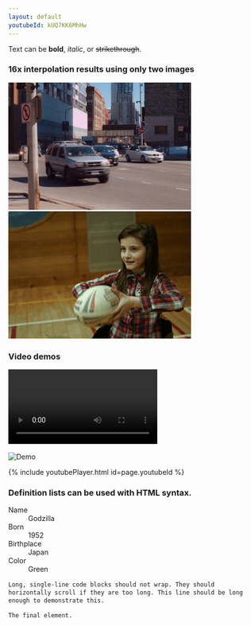 ```yaml
---
layout: default
youtubeId: kUQ7KK6MhHw
---
```


Text can be **bold**, _italic_, or ~~strikethrough~~.

### 16x interpolation results using only two images

![Demo](./demo/I0_slomo_clipped.gif)
![Demo](./demo/I2_slomo_clipped.gif)


### Video demos
![Demo](./demo/demo_4x_robust(v1.1_24to96).mp4)

![Demo](https://www.youtube.com/watch?v=kUQ7KK6MhHw&feature=youtu.be)

{% include youtubePlayer.html id=page.youtubeId %}

### Definition lists can be used with HTML syntax.

<dl>
<dt>Name</dt>
<dd>Godzilla</dd>
<dt>Born</dt>
<dd>1952</dd>
<dt>Birthplace</dt>
<dd>Japan</dd>
<dt>Color</dt>
<dd>Green</dd>
</dl>

```
Long, single-line code blocks should not wrap. They should horizontally scroll if they are too long. This line should be long enough to demonstrate this.
```

```
The final element.
```

